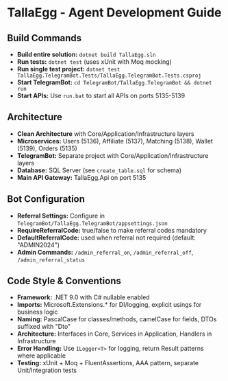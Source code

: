 # TallaEgg - Agent Development Guide

## Build Commands
- **Build entire solution:** `dotnet build TallaEgg.sln`
- **Run tests:** `dotnet test` (uses xUnit with Moq mocking)
- **Run single test project:** `dotnet test TallaEgg.TelegramBot.Tests/TallaEgg.TelegramBot.Tests.csproj`
- **Start TelegramBot:** `cd TelegramBot/TallaEgg.TelegramBot && dotnet run`
- **Start APIs:** Use `run.bat` to start all APIs on ports 5135-5139

## Architecture
- **Clean Architecture** with Core/Application/Infrastructure layers
- **Microservices:** Users (5136), Affiliate (5137), Matching (5138), Wallet (5139), Orders (5135)
- **TelegramBot:** Separate project with Core/Application/Infrastructure layers
- **Database:** SQL Server (see `create_table.sql` for schema)
- **Main API Gateway:** TallaEgg.Api on port 5135

## Bot Configuration
- **Referral Settings:** Configure in `TelegramBot/TallaEgg.TelegramBot/appsettings.json`
- **RequireReferralCode:** true/false to make referral codes mandatory
- **DefaultReferralCode:** used when referral not required (default: "ADMIN2024")
- **Admin Commands:** `/admin_referral_on`, `/admin_referral_off`, `/admin_referral_status`

## Code Style & Conventions
- **Framework:** .NET 9.0 with C# nullable enabled
- **Imports:** Microsoft.Extensions.* for DI/logging, explicit usings for business logic
- **Naming:** PascalCase for classes/methods, camelCase for fields, DTOs suffixed with "Dto"
- **Architecture:** Interfaces in Core, Services in Application, Handlers in Infrastructure
- **Error Handling:** Use `ILogger<T>` for logging, return Result<T> patterns where applicable
- **Testing:** xUnit + Moq + FluentAssertions, AAA pattern, separate Unit/Integration tests
